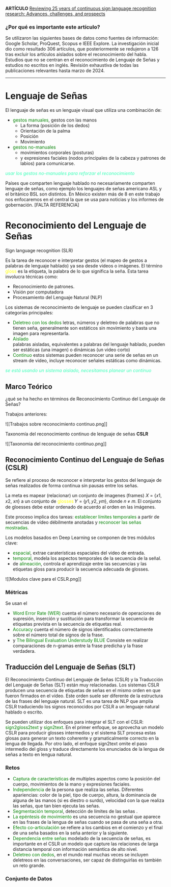 **ARTÍCULO**  [Reviewing 25 years of continuous sign language recognition research: Advances, challenges, and prospects](https://doi.org/10.1016/j.ipm.2024.103774)

### ¿Por qué es importante este artículo?
Se utilizaron las siguientes bases de datos como fuentes de información: Google Scholar, ProQuest, Scopus e IEEE Explore. La investigación inicial dio como resultado 306 artículos, que posteriormente se redujeron a 126 tras excluir los artículos aislados sobre el reconocimiento del habla. Estudios que no se centran en el reconocimiento de Lenguaje de Señas y estudios no escritos en inglés. Revisión exhaustiva de todas las publicaciones relevantes hasta marzo de 2024.

---
# Lenguaje de Señas 
El lenguaje de señas es un lenguaje visual que utiliza una combinación de:
* <span style="color:green">gestos manuales</span>, gestos con las manos
	* La forma (posición de los dedos) 
	* Orientación de la palma
	* Posición
	* Movimiento
* <span style="color:green">gestos no-manuales</span>
	* movimientos corporales (posturas)
	* y expresiones faciales (nodos principales de la cabeza y patrones de labios)
para comunicarse.

<span style="color:#33ffb5"><em>usar los gestos no-manuales para reforzar el reconocimiento</em></span>

Países que comparten lenguaje hablado no necesariamente comparten lenguaje de señas, como ejemplo los lenguajes de señas americano ASL y el británico BSL son distintos. En México existen más de 8 en este trabajo nos enfocaremos en el central la que se usa para noticias y los informes de gobernación. [FALTA REFERENCIA]


# Reconocimiento del Lenguaje de Señas 
Sign language recognition (SLR)

Es la tarea de reconocer e interpretar gestos (el mapeo de gestos a palabras de lenguaje hablado)  ya sea desde videos o imágenes. El término <span style="color:yellow">gloss</span> es la etiqueta, la palabra de lo que significa la seña. Esta tarea involucra técnicas como:
* Reconocimiento de patrones.
* Visión por computadora
* Procesamiento del Lenguaje Natural (NLP)

Los sistemas de reconocimiento de lenguaje se pueden clasificar en 3 categorías principales:
* <span style="color:green">Deletreo con los dedos</span> 
	letras, números y deletreo de palabras que no tienen seña, generalmente son estáticos sin movimiento y basta una imagen para representarla.
* <span style="color:green">Aislado</span>  
	palabras aisladas, equivalentes a palabras del lenguaje hablado, pueden ser estáticas (una imagen) o dinámicas (un video corto)
* <span style="color:green">Continuo </span> 
 	estos sistemas pueden reconocer una serie de señas en un stream de video, incluye reconocer señales estáticas como dinámicas.
	 
<span style="color:#33ffb5"><em>se está usando un sistema aislado, necesitamos planear un continuo</em></span>

## Marco Teórico
¿qué se ha hecho en términos de Reconocimiento Continuo del Lenguaje de Señas?

Trabajos anteriores: 

![[Trabajos sobre reconocimiento continuo.png]]

Taxonomía del reconocimiento continuo de lenguaje de señas **CSLR**

![[Taxonomia del reconocimiento continuo.png]]


## Reconocimiento Continuo del Lenguaje de Señas (CSLR)
Se refiere al proceso de reconocer e interpretar los gestos del lenguaje de señas realizados de forma continua sin pausas entre los señas. 

La meta es mapear (relacionar) un conjunto de imagenes (frames) 𝑋 = {𝑥1, 𝑥2, 𝑥𝑛} a un conjunto de <span style="color:yellow">glosses</span>  𝑌 = {𝑦1, 𝑦2, 𝑦𝑚}, donde 𝑛 ≠ 𝑚. El conjunto de gloesses debe estar ordenado de acuerdo al orden en las imágenes.

Este proceso implica dos tareas: <span style="color:green">establecer límites temporales</span> a partir de secuencias de vídeo débilmente anotadas y <span style="color:green">reconocer las señas  mostradas</span>.

Los modelos basados en Deep Learning se componen de tres módulos clave:
* <span style="color:green">espacial</span>, extrae caraterísticas espaciales del video de entrada.
* <span style="color:green">temporal</span>, modela los aspectos temporales de la secuencia de la señal.
* de <span style="color:green">alineación</span>, controla el aprendizaje entre las secuencias y las etiquetas gloss para producir la secuencia adecuada de glosses.


![[Modulos clave para el CSLR.png]]
### Métricas
Se usan el 
* <span style="color:green">Word Error Rate (WER)</span> 
	cuenta el número necesario de operaciones de supresión, inserción y sustitución para transformar la secuencia de etiquetas prevista en la secuencia de etiquetas real.
* <span style="color:green">Accuracy</span> 
	cuenta el número de signos identificados correctamente sobre el número total de signos de la frase.
* y <span style="color:green">The Bilingual Evaluation Understudy BLUE</span>
	Consiste en realizar comparaciones de n-gramas entre la frase predicha y la frase verdadera.

## Traducción del Lenguaje de Señas (SLT)
El Reconocimiento Continuo del Lenguaje de Señas (CSLR) y la Traducción del Lenguaje de Señas (SLT) están muy relacionadas. Los sistemas CSLR producen una secuencia de etiquetas de señas en el mismo orden en que fueron firmados en el vídeo. Este orden suele ser diferente de la estructura de las frases del lenguaje natural. SLT es una tarea de NLP que amplía CSLR traduciendo los signos reconocidos por CSLR a un lenguaje natural hablado o escrito. 

Se pueden utilizar dos enfoques para integrar el SLT con el CSLR: <span style="color:green">sign2gloss2text</span> y <span style="color:green">sign2text</span>. En el primer enfoque, se aprovecha un modelo CSLR para producir glosses intermedios y el sistema SLT procesa estas glosas para generar un texto coherente y gramaticalmente correcto en la lengua de llegada. Por otro lado, el enfoque sign2text omite el paso intermedio del gloss y traduce directamente los enunciados de la lengua de señas a texto en lengua natural.

### Retos
* <span style="color:green">Captura de características</span> de multiples aspectos como la posición del cuerpo, movimientos de la mano y expresiones faciales.
* <span style="color:green">Independencia</span> de la persona que realiza las señas. Diferentes apariencias: color de la piel, tipo de cuerpo, altura, la dominancia de alguna de las manos (si es diestro o surdo), velocidad con la que realiza las señas, que tan bien ejecuta las señas.
* <span style="color:green">Segmentación temporal</span>, detección de límites de las señas . 
* <span style="color:green">La epéntesis de movimiento</span>  es una secuencia no gestual que aparece en las frases de la lengua de señas cuando se pasa de una seña a otra.
* <span style="color:green">Efecto co-articulación</span>  se refiere a los cambios en el comienzo y el final de una seña basados en la seña anterior y la siguiente. 
* <span style="color:green">Dependencia entre señas</span> modelado de la secuencia de señas, es importante en el CSLR un modelo que capture las relaciones de larga distancia temporal con información semántica de alto nivel.
* <span style="color:green">Deletreo con dedos</span>, en el mundo real muchas veces se incluyen deletreos en las conversaciones, ser capaz de distinguirlas es también un reto grande.

### Conjunto de Datos

